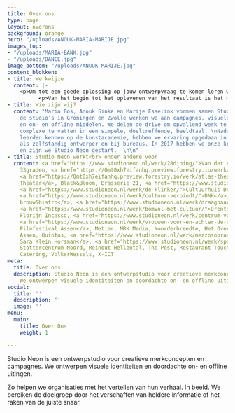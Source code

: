 ```yaml
---
title: Over ons
type: page
layout: overons
background: orange
hero: "/uploads/ANOUK-MARIA-MARIJE.jpg"
images_top:
- "/uploads/MARIA-BANK.jpg"
- "/uploads/DANCE.jpg"
image_bottom: "/uploads/ANOUK-MARIJE.jpg"
content_blokken:
- title: Werkwijze
  content: |-
    <p>Om tot een goede oplossing op jouw ontwerpvraag te komen leren we de organisatie eerst graag goed kennen. We gaan in gesprek, stellen vragen en kaderen zo samen de behoefte. Na de ontwerpfase presenteren we een sterk concept en verrassende uitingen die met oog voor detail zijn ontworpen.</p>
          <p>Van het begin tot het opleveren van het resultaat is het makkelijk en snel contact houden.</p>
- title: Wie zijn wij?
  content: "Maria Bos, Anouk Sinke en Marije Esselink vormen samen Studio Neon. Vanuit
    de studio’s in Groningen en Zwolle werken we aan campagnes, visuele identiteiten
    en on- en offline middelen. We delen de drive om opvallend werk te maken. Het
    complexe te vatten in een simpele, doeltreffende, beeldtaal. \nNadat we elkaar
    leerden kennen op de kunstacademie, hebben we ervaring opgedaan in het ontwerpvak
    als zelfstandig ontwerper en bij bureaus. In 2017 hebben we onze krachten gebundeld
    en zijn we Studio Neon gestart.  \n\n"
- title: Studio Neon werkt<br> onder andere voor
  content: <a href="https://www.studioneon.nl/werk/28dining/">Van der Valk Assen</a>,
    33graden, <a href="https://0mt0xh7eifanhq.preview.forestry.io/werk/juridisch-ingewikkeld/">050legal</a>,
    <a href="https://0mt0xh7eifanhq.preview.forestry.io/werk/atlas-theater/">ATLAS
    Theater</a>, Black&Bloom, Brasserie 21, <a href="https://www.studioneon.nl/werk/conversies/">Conversies.nl</a>,
    <a href="https://www.studioneon.nl/werk/de-klinker/">Cultuurhuis De Klinker</a>,
    <a href="https://www.studioneon.nl/werk/cultuur-verbindt/">DNK</a>, <a href="https://www.studioneon.nl/werk/dit-is-dokjard/">Dokjard
    brouw&bistro</a>, <a href="https://www.studioneon.nl/werk/draagbaar/">Draagbaar</a>,
    <a href="https://www.studioneon.nl/werk/bomvol-met-cultuur/">Drentse Theaters</a>,
    Florijn Incasso, <a href="https://www.studioneon.nl/werk/centrum-voor-de-kunsten/">ICO</a>,
    <a href="https://www.studioneon.nl/werk/vrouwen-voor-en-achter-de-camera/">Internationaal
    Filmfestival Assen</a>, Metier, MRK Media, Noorderbreedte, Het Oversticht, Preuvenement
    Assen, Quintus, <a href="https://www.studioneon.nl/werk/mezzosopraan-in-beeld/">Mezzosopraan
    Sara Klein Horsman</a>, <a href="https://www.studioneon.nl/werk/spacewinner/">Spacewinner</a>,
    Stottercentrum Noord, Reinout Hellental, The Post, Restaurant Touché, Van Lier
    Catering, VolkerWessels, X-ICT
meta:
  title: Over ons
  description: Studio Neon is een ontwerpstudio voor creatieve merkconcepten en campagnes.
    We ontwerpen visuele identiteiten en doordachte on- en offline uitingen.
social:
  title: ''
  description: ''
  image: ''
menu:
  main:
    title: Over Ons
    weight: 1

---
```

Studio Neon is een ontwerpstudio voor creatieve merkconcepten en campagnes. We ontwerpen visuele identiteiten en doordachte on- en offline uitingen.

Zo helpen we organisaties met het vertellen van hun verhaal. In beeld. We bereiken de doelgroep door het verschaffen van heldere informatie of het raken van de juiste snaar.